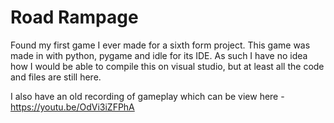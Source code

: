 # Road Rampage
 
Found my first game I ever made for a sixth form project.
This game was made in with python, pygame and idle for its IDE.
As such I have no idea how I would be able to compile this on visual studio, but at least all the code and files are still here.

I also have an old recording of gameplay which can be view here - https://youtu.be/OdVi3iZFPhA
